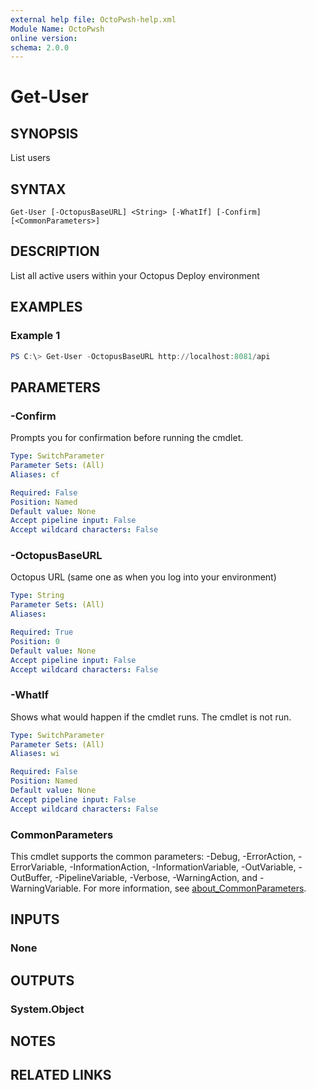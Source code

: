 ```yaml
---
external help file: OctoPwsh-help.xml
Module Name: OctoPwsh
online version:
schema: 2.0.0
---
```


# Get-User

## SYNOPSIS
List users

## SYNTAX

```
Get-User [-OctopusBaseURL] <String> [-WhatIf] [-Confirm] [<CommonParameters>]
```

## DESCRIPTION
List all active users within your Octopus Deploy environment

## EXAMPLES

### Example 1
```powershell
PS C:\> Get-User -OctopusBaseURL http://localhost:8081/api
```

## PARAMETERS

### -Confirm
Prompts you for confirmation before running the cmdlet.

```yaml
Type: SwitchParameter
Parameter Sets: (All)
Aliases: cf

Required: False
Position: Named
Default value: None
Accept pipeline input: False
Accept wildcard characters: False
```

### -OctopusBaseURL
Octopus URL (same one as when you log into your environment)

```yaml
Type: String
Parameter Sets: (All)
Aliases:

Required: True
Position: 0
Default value: None
Accept pipeline input: False
Accept wildcard characters: False
```

### -WhatIf
Shows what would happen if the cmdlet runs.
The cmdlet is not run.

```yaml
Type: SwitchParameter
Parameter Sets: (All)
Aliases: wi

Required: False
Position: Named
Default value: None
Accept pipeline input: False
Accept wildcard characters: False
```

### CommonParameters
This cmdlet supports the common parameters: -Debug, -ErrorAction, -ErrorVariable, -InformationAction, -InformationVariable, -OutVariable, -OutBuffer, -PipelineVariable, -Verbose, -WarningAction, and -WarningVariable. For more information, see [about_CommonParameters](http://go.microsoft.com/fwlink/?LinkID=113216).

## INPUTS

### None

## OUTPUTS

### System.Object
## NOTES

## RELATED LINKS
